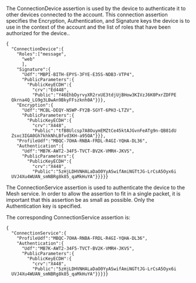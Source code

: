 
The ConnectionDevice assertion is used by the device to authenticate it to other 
devices connected to the account. This connection assertion specifies the
Encryption, Authentication, and Signature keys the device is to use in the context of
the account and the list of roles that have been authorized for the device..

~~~~
{
  "ConnectionDevice":{
    "Roles":["message",
      "web"
      ],
    "Signature":{
      "Udf":"MBPI-BITH-EPYS-3FYE-E35S-NDB3-VTP4",
      "PublicParameters":{
        "PublicKeyECDH":{
          "crv":"Ed448",
          "Public":"Y46EhbDyrvyXR2rxUE3tdjUjBHow3KIVzJ6K0PxrZDFPE
  Qkrna4Q_LG9g3LBwAn9BkyFFszknh0A"}}},
    "Encryption":{
      "Udf":"MCBL-DEQY-N5WP-FY2B-SGYT-6PH3-LTZV",
      "PublicParameters":{
        "PublicKeyECDH":{
          "crv":"X448",
          "Public":"tfB8Ulcsp7A8OuymEMZtCe45ktAJGvnFeATg9n-QB81dU
  Zsxc3IGA0Gh7khkNhLBfvd3KH-a95OA"}}},
    "ProfileUdf":"MBQC-7OHA-RNBA-FRDL-R4GI-YQHA-DL36",
    "Authentication":{
      "Udf":"MB7K-AWT2-34F5-TVCT-BV2K-VMRH-JKVS",
      "PublicParameters":{
        "PublicKeyECDH":{
          "crv":"X448",
          "Public":"5zHjLDHVNHALaDaO0YyASwifAmiNGTtJG-LrCsA5Oyx6i
  UVJ4Xu4WUAN_smNBRg8k85_qaMkHuYA"}}}}}
~~~~

The ConnectionService assertion is used to authenticate the device to the 
Mesh service. In order to allow the assertion to fit in a single packet, it
is important that this assertion be as small as possible. Only the 
Authentication key is specified.

The corresponding ConnectionService assertion is:

~~~~
{
  "ConnectionService":{
    "ProfileUdf":"MBQC-7OHA-RNBA-FRDL-R4GI-YQHA-DL36",
    "Authentication":{
      "Udf":"MB7K-AWT2-34F5-TVCT-BV2K-VMRH-JKVS",
      "PublicParameters":{
        "PublicKeyECDH":{
          "crv":"X448",
          "Public":"5zHjLDHVNHALaDaO0YyASwifAmiNGTtJG-LrCsA5Oyx6i
  UVJ4Xu4WUAN_smNBRg8k85_qaMkHuYA"}}}}}
~~~~

